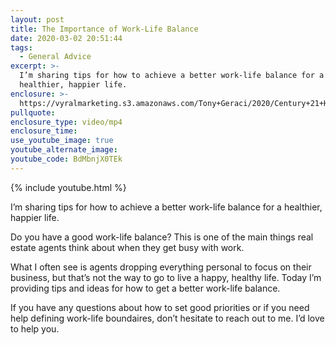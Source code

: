 ```yaml
---
layout: post
title: The Importance of Work-Life Balance
date: 2020-03-02 20:51:44
tags:
  - General Advice
excerpt: >-
  I’m sharing tips for how to achieve a better work-life balance for a
  healthier, happier life.
enclosure: >-
  https://vyralmarketing.s3.amazonaws.com/Tony+Geraci/2020/Century+21+HomeStar+_+Work-Life+Balance.mp4
pullquote:
enclosure_type: video/mp4
enclosure_time:
use_youtube_image: true
youtube_alternate_image:
youtube_code: BdMbnjX0TEk
---
```


{% include youtube.html %}

I’m sharing tips for how to achieve a better work-life balance for a healthier, happier life.

Do you have a good work-life balance? This is one of the main things real estate agents think about when they get busy with work.

What I often see is agents dropping everything personal to focus on their business, but that’s not the way to go to live a happy, healthy life. Today I’m providing tips and ideas for how to get a better work-life balance.

If you have any questions about how to set good priorities or if you need help defining work-life boundaires, don’t hesitate to reach out to me. I’d love to help you.